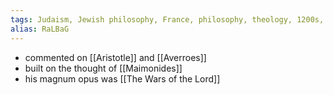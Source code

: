 ```yaml
---
tags: Judaism, Jewish philosophy, France, philosophy, theology, 1200s, 1300s
alias: RaLBaG
---
```


- commented on [[Aristotle]] and [[Averroes]]
- built on the thought of [[Maimonides]]
- his magnum opus was [[The Wars of the Lord]]
